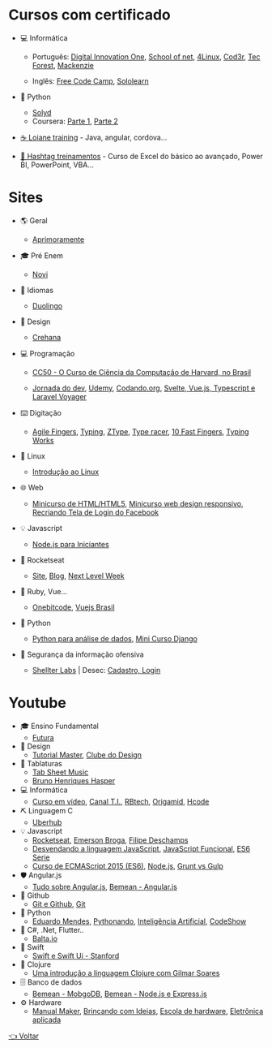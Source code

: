 # Cursos com certificado

- 💻 Informática

  - Português: 
    [Digital Innovation One](https://digitalinnovation.one),
    [School of net](https://www.schoolofnet.com/cursos/gratuitos),
    [4Linux](https://4linux.com.br/cursos-gratis),
    [Cod3r](https://www.cod3r.com.br/collections?category=cursos-gratuitos),
    [Tec Forest](https://www.tecforest.com.br/category/cursos),
    [Mackenzie](https://eadcursoslivres.mackenzie.br/index.php)
  
  - Inglês: 
    [Free Code Camp](https://www.freecodecamp.org/learn),
    [Sololearn](https://www.sololearn.com)
    
- 🐍 Python 
  - [Solyd](https://solyd.com.br/treinamentos/python-basico)
  - Coursera: [Parte 1](https://www.coursera.org/learn/ciencia-computacao-python-conceitos), [Parte 2](https://www.coursera.org/learn/ciencia-computacao-python-conceitos-2)

- [☕ Loiane training](https://loiane.training) - Java, angular, cordova...

- [🐸 Hashtag treinamentos](https://www.hashtagtreinamentos.com/) - Curso de Excel do básico ao avançado, Power BI, PowerPoint, VBA...

# Sites

- 🌎 Geral
  - [Aprimoramente](https://aprimoramente.com/areas/gratuitos/online)
  
- 🎓 Pré Enem
  - [Novi](www.novienem.com.br)
  
- 💬 Idiomas
  - [Duolingo](https://pt.duolingo.com)
  
- 🎨 Design
  - [Crehana](https://www.crehana.com/br/cursos-gratis) 
  
- 💻 Programação

  - [CC50 - O Curso de Ciência da Computação de  Harvard, no Brasil](https://materiais.estudarfora.org.br/cc50/)
  
  - [Jornada do dev](https://jornadadodev.com.br/cursos),
  [Udemy](https://www.udemy.com/courses/it-and-software/?price=price-free&sort=popularity),
  [Codando.org](https://codando.org/material-gratuito),
  [Svelte, Vue.js, Typescript e Laravel Voyager](https://classes.vedovelli.com.br/courses)
  
- ⌨️ Digitação
  - [Agile Fingers](https://agilefingers.com/pt),
    [Typing](https://www.typing.com/br),
    [ZType](https://zty.pe/),
    [Type racer](https://play.typeracer.com/),
    [10 Fast Fingers](https://10fastfingers.com/typing-test/portuguese),
    [Typing Works](https://typing.works/)
- 🐧 Linux
  - [Introdução ao Linux](http://884a37b.contato.site/captura-introducao-1?fbclid=IwAR1Z2FBbXsSt0eKmA9Kho3_A7fzBbJm7WaE3qTCHkHIFLVTULBV19fC5q0c)
- 🌐 Web
  - [Minicurso de HTML/HTML5](https://www.youtube.com/watch?v=DGeFqagZULA&list=PLEyt1MvK3exQvhz6hFo-66fXbpHY6BGrJ&index=2&t=0s),
  [Minicurso web design responsivo](https://www.youtube.com/playlist?list=PLZTjHbp2Y782r6cqjm5JU91_sgPxM19k-),
  [Recriando Tela de Login do Facebook](https://bugnocod.wordpress.com/recriando-tela-login-facebook/?fbclid=IwAR1n_ivx935GS9vAadbqkDWYB8K_F6i7uq2xQaMBEpoyzvVS3RTUCqpw7BI)
- 💡 Javascript
  - [Node.js para Iniciantes](https://treinamento.nodebr.org)
- 🚀 Rocketseat
  - [Site](https://rocketseat.com.br),
  [Blog](https://blog.rocketseat.com.br),
  [Next Level Week](https://nextlevelweek.com)
- 💎 Ruby, Vue...
  - [Onebitcode](https://onebitcode.com/cursos),
  [Vuejs Brasil](http://www.vuejs-brasil.com.br)
- 🐍 Python
  - [Python para análise de dados](https://geracaoanalitica.com.br),
  [Mini Curso Django](https://lp.treinaweb.com.br/python?fbclid=IwAR0h-VEvT7OZCHywGjk_Gb9TdJWy4RvRoylIhQZd8gyrhjKTE1Bz1AnQJQI#receber)
- 🔐 Segurança da informação ofensiva
  - [Shellter Labs](https://shellterlabs.com/pt) |
  Desec: [Cadastro, ](https://desecsecurity.com/curso/curso-pentest-gratuito)[Login](https://desecsecurity.com/academy/login)

# Youtube
- 🎓 Ensino Fundamental 
  - [Futura](https://www.youtube.com/c/CanalfuturaOrgBr)
- 🎨 Design
  - [Tutorial Master](https://www.youtube.com/channel/UC64cfFXE8DXSwDyOekJBDmw), [Clube do Design](https://www.youtube.com/c/ClubedoDesign)
- 🎵 Tablaturas 
  - [Tab Sheet Music](https://www.youtube.com/c/TabSheetMusic)
  - [Bruno Henriques Hasper](https://www.youtube.com/playlist?list=PLg4tPBTePKk2VtqY7_fBoHEHpizYKxb1K)
- 💻 Informática
  - [Curso em vídeo](https://www.youtube.com/user/cursosemvideo),
  [Canal T.I.](https://www.youtube.com/c/CanalTIoficial), 
  [RBtech](https://www.youtube.com/c/RBTechinfo),
  [Origamid](https://www.youtube.com/c/Origamid), 
  [Hcode](https://www.youtube.com/c/HcodeBrasil)
- ⛏️ Linguagem C
  - [Uberhub](https://www.youtube.com/channel/UCwiPDmAwR6tQancfkGVSt1Q)
- 💡 Javascript
  - [Rocketseat](https://www.youtube.com/channel/UCSfwM5u0Kce6Cce8_S72olg),
  [Emerson Broga](https://www.youtube.com/channel/UC29n3f6JhwqtD-kCJi_BwoA), 
  [Filipe Deschamps](https://www.youtube.com/channel/UCU5JicSrEM5A63jkJ2QvGYw)
  - [Desvendando a linguagem JavaScript](https://www.youtube.com/playlist?list=PLQCmSnNFVYnT1-oeDOSBnt164802rkegc),
  [JavaScript Funcional](https://www.youtube.com/playlist?list=PL77JVjKTJT2iAlBJX3buyljqzfoR9nV_R),
  [ES6 Serie](https://www.youtube.com/playlist?list=PL77JVjKTJT2gS3pkXAamNG2EakHA53HcS)
  - [Curso de ECMAScript 2015 (ES6)](https://www.youtube.com/playlist?list=PLDm7BSK-M5Yk30T65F5yeuCcStOQBPKq2),
  [Node.js](https://www.youtube.com/playlist?list=PLQCmSnNFVYnTFo60Bt972f8HA4Td7WKwq),
  [Grunt vs Gulp](https://www.youtube.com/playlist?list=PLQCmSnNFVYnTkUx1tVVPumohXVMDwfQcV)
- 🛡️ Angular.js
  - [Tudo sobre Angular.js](https://www.youtube.com/playlist?list=PLQCmSnNFVYnTD5p2fR4EXmtlR6jQJMbPb),
  [Bemean - Angular.js](https://www.youtube.com/playlist?list=PL77JVjKTJT2hfviaP9JV_ZyJWSD4je7Df)
- 🐙 Github
  - [Git e Github](https://www.youtube.com/playlist?list=PL77JVjKTJT2h4aACrIx1ECmr8h9esjh16),
  [Git](https://www.youtube.com/playlist?list=PLQCmSnNFVYnRdgxOC_ufH58NxlmM6VYd1)
- 🐍 Python
  - [Eduardo Mendes](https://www.youtube.com/user/mendesesduardo),
  [Pythonando](https://www.youtube.com/channel/UCDqfUwybgEA9Hg3P32G4Uaw/videos),
  [Inteligência Artificial](https://www.youtube.com/playlist?list=PLMdYygf53DP7YZiFUtGTWJJlvynRyrna-),
  [CodeShow](https://www.youtube.com/user/brunovegan)
- 🔮 C#, .Net, Flutter..
  - [Balta.io](https://www.youtube.com/channel/UCgnACLvM9O5lfm9ZBh_d3cg)
- 📱 Swift
  - [Swift e Swift Ui - Stanford](https://www.youtube.com/playlist?list=PLMdYygf53DP46rneFgJ7Ab6fJPcMvr8gC)
- 🐫 Clojure
  - [Uma introdução a linguagem Clojure com Gilmar Soares](https://www.youtube.com/watch?v=SBtEou4qBzw)
- 🗄 Banco de dados
  - [Bemean - MobgoDB](https://www.youtube.com/playlist?list=PL77JVjKTJT2gXHb9FEokJsPEcoOmyF1pY),
  [Bemean - Node.js e Express.js](https://www.youtube.com/playlist?list=PL77JVjKTJT2hP_lxL88oDo2rJvOskpGfJ)
- ⚙ Hardware
  - [Manual Maker](https://www.youtube.com/playlist?list=PLYjrJH3e_wDNLUTN32WittrpBxeleEqNpv),
  [Brincando com Ideias](https://www.youtube.com/channel/UCcGk83PAQ5aGR7IVlD_cBaw),
  [Escola de hardware](https://www.youtube.com/playlist?list=PLB3bkcT5ue2gQdII6KKwhloyl2AvtSWL9),
  [Eletrônica aplicada](https://www.youtube.com/c/AmoraVidas)

[👈 Voltar](../README.md)
 
